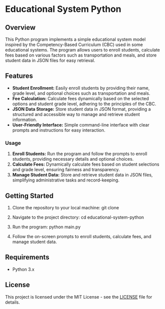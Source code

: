 # Educational System Python

## Overview
This Python program implements a simple educational system model inspired by the Competency-Based Curriculum (CBC) used in some educational systems. The program allows users to enroll students, calculate fees based on various factors such as transportation and meals, and store student data in JSON files for easy retrieval.

## Features
- **Student Enrollment:** Easily enroll students by providing their name, grade level, and optional choices such as transportation and meals.
- **Fee Calculation:** Calculate fees dynamically based on the selected options and student grade level, adhering to the principles of the CBC.
- **JSON Data Storage:** Store student data in JSON format, providing a structured and accessible way to manage and retrieve student information.
- **User-Friendly Interface:** Simple command-line interface with clear prompts and instructions for easy interaction.

### Usage
1. **Enroll Students:** Run the program and follow the prompts to enroll students, providing necessary details and optional choices.
2. **Calculate Fees:** Dynamically calculate fees based on student selections and grade level, ensuring fairness and transparency.
3. **Manage Student Data:** Store and retrieve student data in JSON files, simplifying administrative tasks and record-keeping.

## Getting Started
1. Clone the repository to your local machine:
git clone <repository-url>


2. Navigate to the project directory:
cd educational-system-python



3. Run the program:
python main.py



4. Follow the on-screen prompts to enroll students, calculate fees, and manage student data.

## Requirements
- Python 3.x

## License
This project is licensed under the MIT License - see the [LICENSE](LICENSE) file for  details.